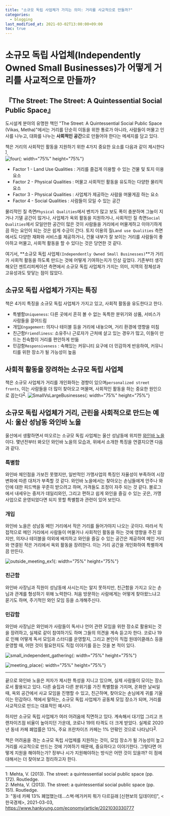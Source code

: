 ```yaml
---
title: "소규모 독립 사업체가 가지는 의미: 거리를 사교적으로 만들까?"
categories: 
  - blogging
last_modified_at: 2021-03-02T13:00:00+09:00
toc: true
---
```

  
        
# 소규모 독립 사업체(Independently Owned Small Businesses)가 어떻게 거리를 사교적으로 만들까?
## 『The Street: The Street: A Quintessential Social Public Space』
도시설계 분야의 유명한 책인 "The Street: A Quintessential Social Public Space (Vikas, Metha)"에서는 거리를 단순히 이동을 위한 통로가 아니라, 사람들이 머물고 인사를 나누고, 대화를 나누는 **사회적인 공간**으로 만들어야 한다는 메세지를 담고 있다.

책은 거리의 사회적인 활동을 지원하기 위한 4가지 중요한 요소를 다음과 같이 제시한다<sup>[1](#footnote_1)</sup>.  
![four](https://user-images.githubusercontent.com/72984476/109777982-a2283b80-7c47-11eb-87bd-e0e1a310931f.PNG){: width="75%" height="75%"}  
- Factor 1 - Land Use Qualities : 거리를 즐겁게 이용할 수 있는 건물 및 토지 이용 요소
- Factor 2 - Physical Qualities : 머물고 사회적인 활동을 유도하는 다양한 물리적 요소
- Factor 3 - Physical Qualities : 사업체가 제공하는 사람을 머물게끔 하는 요소
- Factor 4 - Social Qualities : 사람들이 모일 수 있는 공간

물리적인 질 측면`Physical Qualities`에서 벤치가 많고 보도 폭이 충분하며 그늘이 지거나 기댈 공간이 많거나, 사업체가 옥외 활동을 지원하거나, 사회적인 질 측면`Social Qualities`에서 모일만한 공간이 많은 것이 사람들을 거리에서 머물게하고 이야기하게끔 하는 요인이 되는 것은 쉽게 수긍이 간다. 토지 이용의 질`Land use Qualities` 측면에서도 다양한 재화와 서비스를 제공하거나, 건물 내부가 잘 보이는 거리를 사람들이 좋아하고 머물고, 사회적 활동을 할 수 있다는 것은 당연한 것 같다. 

여기서, **소규모 독립 사업체`(Independently Owned Small Businesses)`**가 거리가 사회적 활동을 하도록 만드는 것에 어떻게 기여하는지가 인상 깊었다. 기존부터 생각해오던 젠트리피케이션 측면에서 소규모 독립 사업체가 가지는 의미, 지역의 정체성과 고유성과도 맞닿는 점이 많았다.

## 소규모 독립 사업체가 가지는 특징
책은 4가지 특징을 소규모 독립 사업체가 가지고 있고, 사회적 활동을 유도한다고 한다.  
- 특별함`Uniqueness`: 다른 곳에서 흔히 볼 수 없는 독특한 분위기와 상품, 서비스가 사람들을 끌어드림
- 개입`Engagement`: 의자나 테이블 등을 거리에 내놓으며, 거리 환경에 영향을 미침
- 친근함`Friendliness`: 소유주나 근로자가 근처에 살고 있는 경우가 많고, 이들이 만드는 친숙함이 거리를 편안하게 만듦
- 민감함`Responsiveness` : 속해있는 커뮤니티 요구에 더 민감하게 반응하여, 커뮤니티를 위한 장소가 될 가능성이 높음  

## 사회적 활동을 장려하는 소규모 독립 사업체
책은 소규모 사업체가 거리를 개인화하는 경향이 있으며`personalized street fronts`, 이는 사람들을 더 많이 찾아오고 머물며, 사회적인 활동을 하는 중요한 원인으로 꼽는다<sup>[2](#footnote_2)</sup>.
![SmallVsLargeBusinesses](https://user-images.githubusercontent.com/72984476/109889486-cd9f3a80-7cc8-11eb-91c6-f47bea6fdab5.PNG){: width="75%" height="75%"}  

## 소규모 독립 사업체가 거리, 근린을 사회적으로 만드는 예시: 울산 성남동 와인바 노을
울산에서 생활하면서 떠오르는 소규모 독립 사업체는 울산 성남동에 위치한 [와인바 노을](https://blog.naver.com/youtj706)이다. 몇년전부터 봐오던 와인바 노을의 모습과, 위에서 소개한 특징을 연결지으면 다음과 같다.

### 특별함
와인바 체인점을 가보진 못했지만, 일반적인 가맹사업의 특징인 자율성이 부족하여 시장변화에 따른 대처가 부족할 것 같다. 와인바 노을에서는 찾아오는 손님들에게 안주나 와인에 대한 피드백을 꾸준히 받으려고 하며, 가격들도 조정이 자주 되는 것 같다. 블로그에서 내세우는 중저가 데일리와인, 그리고 편하고 쉽게 와인을 즐길 수 있는 곳은, 가맹사업으로 운영되었다면 되지 못할 특별함과 관련이 있어 보인다.

### 개입
와인바 노을은 성남동 메인 거리에서 작은 거리를 들어가야지 나오는 곳이다. 따라서 직접적으로 메인 거리에서 사람들이 머물거나 사회적인 활동을 하는 것에 영향을 주진 않지만, 의자나 테이블을 야외에 배치하고 와인을 즐길 수 있는 공간은 제공하여 메인 거리와 연결된 작은 거리에서 옥외 활동을 장려한다. 이는 거리 공간을 개인화하여 특별하게끔 만든다.

![outside_meeting_ex1](https://user-images.githubusercontent.com/72984476/109886571-9d08d200-7cc3-11eb-9934-8f257a7730fe.PNG){: width="75%" height="75%"}   

### 친근함
와인바 사장님과 직원이 성남동에 사시는지는 알지 못하지만, 친근함을 가지고 오는 손님과 관계를 형성하기 위해 노력한다. 처음 방문하는 사람에게는 어떻게 찾아왔느냐고 묻기도 하며, 주기적인 와인 모임 등을 소개해주신다.

### 민감함
와인바 사장님은 와인바가 사람들이 독서나 언어 관련 모임을 위한 장소로 활용되는 것을 장려하고, 실제로 같이 참여하기도 하며 그들의 의견을 계속 듣고자 한다. 코로나 19로 인해 어떻게 독서 모임과 스터디를 운영할지, 그리고 본인이 직접 원데이클래스 등을 운영할 때, 어떤 것이 필요한지도 직접 이야기를 듣는 것을 본 적이 있다.

![small_independent_gathering](https://user-images.githubusercontent.com/72984476/109102295-e1e4b400-776b-11eb-91b3-6bb0f535b1a5.png){: width="75%" height="75%"}

![meeting_place](https://user-images.githubusercontent.com/72984476/109797138-63e94700-7c5c-11eb-8e82-da61c4d09fd9.PNG){: width="75%" height="75%"}

---

끝으로 와인바 노을은 저자가 제시한 특성을 지니고 있으며, 실제 사람들이 모이는 장소로서 활용되고 있다. 다른 술집과 다른 분위기를 가진 특별함을 가지며, 온화한 날씨일 때, 옥외 공간에서 사교 모임을 진행할 수 있고, 친근하며, 찾아오는 손님에게 귀를 기울이는 민감하다. 책에서 말하는, 소규모 독립 사업체가 공동체 모임 장소가 되며, 거리를 사교적으로 만드는 대표적인 예시다.

하지만 소규모 독립 사업체가 여러 어려움에 직면하고 있다. 계속해서 대기업 그리고 프랜차이즈점 비율이 높아지던 가운데, 코로나 19의 타격도 더 크게 받았다. 실제로 2020년 동네 카페 폐업률은 13%, 주요 프란차이즈 카페는 1% 안팎인 것으로 나타났다<sup>[3](#footnote_3)</sup>.

책은 어려움을 겪는 소규모 독립 사업체를 지원하는 것이, 모임 장소가 될 가능성이 높고 거리를 사교적으로 만드는 것에 기여하기 때문에, 중요하다고 이야기한다. 그렇다면 어떻게 지원을 해야하는가? 정부나 시가 지원해야하는 방식은 어떤 것이 있을까? 이 점에 대해서는 더 찾아보고 정리하고자 한다.

---
<a name="footnote_1">1</a>: Mehta, V. (2013). The street: a quintessential social public space (pp. 172). Routledge.  
<a name="footnote_2">2</a>: Mehta, V. (2013). The street: a quintessential social public space (pp. 151). Routledge.  
<a name="footnote_3">3</a>: "동네 카페 13% 폐업했는데…스벅·메가커피 뭐가 다르길래 [신현보의 딥데이터]", <한국경제>, 2021-03-03, https://www.hankyung.com/economy/article/2021030330777